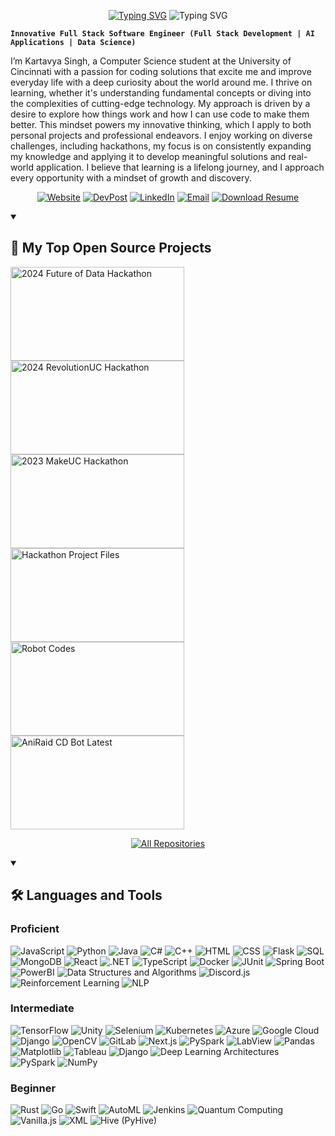 <p align="center">
  <a href="https://www.kartavya-singh.com/"><img src="https://readme-typing-svg.demolab.com?font=Fira+Code&weight=800&size=30&duration=3000&pause=1000&color=F75C7E&center=true&vCenter=true&repeat=false&width=435&lines=Kartavya+Singh" alt="Typing SVG" /></a>
  <img src="https://readme-typing-svg.demolab.com?font=Fira+Code&pause=1000&center=true&color=F75C7E&repeat=false&width=600&height=45&vCenter=true&size=24&lines=Hello+World!;Experienced+Full+Stack+Developer;Crafting+AI-Powered+Solutions;Mastering+Data+Science+and+Analytics;Developing+with+Curiosity+and+Expertise;Always+Learning%2C+Always+Innovating" alt="Typing SVG" />
</p>

**`Innovative Full Stack Software Engineer (Full Stack Development | AI Applications | Data Science)`**

I’m Kartavya Singh, a Computer Science student at the University of Cincinnati with a passion for coding solutions that excite me and improve everyday life with a deep curiosity about the world around me. I thrive on learning, whether it's understanding fundamental concepts or diving into the complexities of cutting-edge technology. My approach is driven by a desire to explore how things work and how I can use code to make them better. This mindset powers my innovative thinking, which I apply to both personal projects and professional endeavors. I enjoy working on diverse challenges, including hackathons, my focus is on consistently expanding my knowledge and applying it to develop meaningful solutions and real-world application. I believe that learning is a lifelong journey, and I approach every opportunity with a mindset of growth and discovery.
<p align="center">
  <a href="https://www.kartavya-singh.com/" target="_blank"><img src="https://img.shields.io/badge/Website-1572B6?style=for-the-badge&logo=google&logoColor=white" alt="Website"></a>
  <a href="https://devpost.com/Kartavya904" target="_blank"><img src="https://img.shields.io/badge/DevPost-FF6C37?style=for-the-badge&logo=devpost&logoColor=white" alt="DevPost"></a>
  <a href="https://www.linkedin.com/in/kartavya-singh-singhk6" target="_blank"><img src="https://img.shields.io/badge/LinkedIn-0A66C2?style=for-the-badge&logo=linkedin&logoColor=white" alt="LinkedIn"></a>
  <a href="mailto:singhk6@mail.uc.edu"><img src="https://img.shields.io/badge/Email-D14836?style=for-the-badge&logo=gmail&logoColor=white" alt="Email"></a>
  <a href="https://mailuc-my.sharepoint.com/:b:/g/personal/singhk6_mail_uc_edu/Efzdo8ozdSpInJYqJzLLqkcBW7n1fw4DKwYT2GdOkuByVg" target="_blank"><img src="https://img.shields.io/badge/Download%20Resume-4CAF50?style=for-the-badge&logo=adobeacrobatreader&logoColor=white" alt="Download Resume"></a>
</p>
<details open>
  <summary><h2>📘 My Top Open Source Projects</h2></summary>
  <p align="left">
    <a href="https://github.com/Kartavya904/2024-Future-of-Data-Hackathon"><img width="278" height="150" align="center" src="https://github-readme-stats.vercel.app/api/pin/?username=Kartavya904&repo=2024-Future-of-Data-Hackathon&theme=react&bg_color=1F222E&title_color=F85D7F&hide_border=true&icon_color=F8D866&show_icons=true" alt="2024 Future of Data Hackathon" /></a>
    <a href="https://github.com/Kartavya904/2024-RevolutionUC-Hackathon"><img width="278" height="150" align="center" src="https://github-readme-stats.vercel.app/api/pin/?username=Kartavya904&repo=2024-RevolutionUC-Hackathon&theme=react&bg_color=1F222E&title_color=F85D7F&hide_border=true&icon_color=F8D866&show_icons=true" alt="2024 RevolutionUC Hackathon" /></a>
    <a href="https://github.com/Kartavya904/2023-MakeUC-Hackathon"><img width="278" height="150" align="center" src="https://github-readme-stats.vercel.app/api/pin/?username=Kartavya904&repo=2023-MakeUC-Hackathon&theme=react&bg_color=1F222E&title_color=F85D7F&hide_border=true&icon_color=F8D866&show_icons=true" alt="2023 MakeUC Hackathon" /></a>
    <a href="https://github.com/Kartavya904/Hackathon_Project_Files"><img width="278" height="150" align="center" src="https://github-readme-stats.vercel.app/api/pin/?username=Kartavya904&repo=Hackathon_Project_Files&theme=react&bg_color=1F222E&title_color=F85D7F&hide_border=true&icon_color=F8D866&show_icons=true" alt="Hackathon Project Files" /></a>
    <a href="https://github.com/Kartavya904/Robot-Codes"><img width="278" height="150" align="center" src="https://github-readme-stats.vercel.app/api/pin/?username=Kartavya904&repo=Robot-Codes&theme=react&bg_color=1F222E&title_color=F85D7F&hide_border=true&icon_color=F8D866&show_icons=true" alt="Robot Codes" /></a>
    <a href="https://github.com/Kartavya904/AniRaid_CD-Bot-Latest"><img width="278" height="150" align="center" src="https://github-readme-stats.vercel.app/api/pin/?username=Kartavya904&repo=AniRaid_CD-Bot-Latest&theme=react&bg_color=1F222E&title_color=F85D7F&hide_border=true&icon_color=F8D866&show_icons=true" alt="AniRaid CD Bot Latest" /></a>
  </p>
  <p align="center">
    <a href="https://github.com/Kartavya904?tab=repositories&sort=stargazers"><img alt="All Repositories" title="All Repositories" src="https://custom-icon-badges.demolab.com/badge/-Click%20Here%20For%20All%20My%20Repos-1F222E?style=for-the-badge&logoColor=white&logo=repo"/></a>
  </p>
</details>
<details open>
  <summary><h2>🛠️ Languages and Tools</h2></summary>
  <h3>Proficient</h3><p align="left">
    <img src="https://img.shields.io/badge/JavaScript-F7DF1E?style=for-the-badge&logo=javascript&logoColor=black" alt="JavaScript"/>
    <img src="https://img.shields.io/badge/Python-3776AB?style=for-the-badge&logo=python&logoColor=white" alt="Python"/>
    <img src="https://img.shields.io/badge/Java-007396?style=for-the-badge&logo=java&logoColor=white" alt="Java"/>
    <img src="https://img.shields.io/badge/C%23-239120?style=for-the-badge&logo=c-sharp&logoColor=white" alt="C#"/>
    <img src="https://img.shields.io/badge/C++-00599C?style=for-the-badge&logo=c%2B%2B&logoColor=white" alt="C++"/>
    <img src="https://img.shields.io/badge/HTML-E34F26?style=for-the-badge&logo=html5&logoColor=white" alt="HTML"/>
    <img src="https://img.shields.io/badge/CSS-1572B6?style=for-the-badge&logo=css3&logoColor=white" alt="CSS"/>
    <img src="https://img.shields.io/badge/Flask-000000?style=for-the-badge&logo=flask&logoColor=white" alt="Flask"/>
    <img src="https://img.shields.io/badge/SQL-4479A1?style=for-the-badge&logo=postgresql&logoColor=white" alt="SQL"/>
    <img src="https://img.shields.io/badge/MongoDB-47A248?style=for-the-badge&logo=mongodb&logoColor=white" alt="MongoDB"/>
    <img src="https://img.shields.io/badge/React-20232A?style=for-the-badge&logo=react&logoColor=61DAFB" alt="React"/>
    <img src="https://img.shields.io/badge/.NET-512BD4?style=for-the-badge&logo=dotnet&logoColor=white" alt=".NET"/>
    <img src="https://img.shields.io/badge/TypeScript-007ACC?style=for-the-badge&logo=typescript&logoColor=white" alt="TypeScript"/>
    <img src="https://img.shields.io/badge/Docker-2496ED?style=for-the-badge&logo=docker&logoColor=white" alt="Docker"/>
    <img src="https://img.shields.io/badge/JUnit-25A162?style=for-the-badge&logo=junit5&logoColor=white" alt="JUnit"/>
    <img src="https://img.shields.io/badge/Spring%20Boot-6DB33F?style=for-the-badge&logo=springboot&logoColor=white" alt="Spring Boot"/>
    <img src="https://img.shields.io/badge/PowerBI-F2C811?style=for-the-badge&logo=powerbi&logoColor=black" alt="PowerBI"/>
    <img src="https://img.shields.io/badge/Data%20Structures%20and%20Algorithms-00897B?style=for-the-badge&logo=data&logoColor=white" alt="Data Structures and Algorithms"/>
    <img src="https://img.shields.io/badge/Discord.js-5865F2?style=for-the-badge&logo=discord&logoColor=white" alt="Discord.js"/>
    <img src="https://img.shields.io/badge/Reinforcement%20Learning-4285F4?style=for-the-badge&logo=brain&logoColor=white" alt="Reinforcement Learning"/>
    <img src="https://img.shields.io/badge/NLP-FF6F00?style=for-the-badge&logo=nlp&logoColor=white" alt="NLP"/>
  </p><h3>Intermediate</h3><p align="left">
    <img src="https://img.shields.io/badge/TensorFlow-FF6F00?style=for-the-badge&logo=tensorflow&logoColor=white" alt="TensorFlow"/>
    <img src="https://img.shields.io/badge/Unity-000000?style=for-the-badge&logo=unity&logoColor=white" alt="Unity"/>
    <img src="https://img.shields.io/badge/Selenium-43B02A?style=for-the-badge&logo=selenium&logoColor=white" alt="Selenium"/>
    <img src="https://img.shields.io/badge/Kubernetes-326CE5?style=for-the-badge&logo=kubernetes&logoColor=white" alt="Kubernetes"/>
    <img src="https://img.shields.io/badge/Azure-0078D4?style=for-the-badge&logo=microsoftazure&logoColor=white" alt="Azure"/>
    <img src="https://img.shields.io/badge/Google%20Cloud-4285F4?style=for-the-badge&logo=googlecloud&logoColor=white" alt="Google Cloud"/>
    <img src="https://img.shields.io/badge/Django-092E20?style=for-the-badge&logo=django&logoColor=white" alt="Django"/>
    <img src="https://img.shields.io/badge/OpenCV-5C3EE8?style=for-the-badge&logo=opencv&logoColor=white" alt="OpenCV"/>
    <img src="https://img.shields.io/badge/GitLab-FC6D26?style=for-the-badge&logo=gitlab&logoColor=white" alt="GitLab"/>
    <img src="https://img.shields.io/badge/Next.js-000000?style=for-the-badge&logo=next.js&logoColor=white" alt="Next.js"/>
    <img src="https://img.shields.io/badge/PySpark-E25A1C?style=for-the-badge&logo=apachespark&logoColor=white" alt="PySpark"/>
    <img src="https://img.shields.io/badge/LabView-FFDB00?style=for-the-badge&logo=national-instruments&logoColor=white" alt="LabView"/>
    <img src="https://img.shields.io/badge/Pandas-150458?style=for-the-badge&logo=pandas&logoColor=white" alt="Pandas"/>
    <img src="https://img.shields.io/badge/Matplotlib-11557C?style=for-the-badge&logo=python&logoColor=white" alt="Matplotlib"/>
    <img src="https://img.shields.io/badge/Tableau-E97627?style=for-the-badge&logo=tableau&logoColor=white" alt="Tableau"/>
    <img src="https://img.shields.io/badge/Django-092E20?style=for-the-badge&logo=django&logoColor=white" alt="Django"/>
    <img src="https://img.shields.io/badge/Deep%20Learning%20Architectures-FF6F00?style=for-the-badge&logo=neuralnetwork&logoColor=white" alt="Deep Learning Architectures"/>
    <img src="https://img.shields.io/badge/PySpark-E25A1C?style=for-the-badge&logo=apachespark&logoColor=white" alt="PySpark"/>
    <img src="https://img.shields.io/badge/NumPy-013243?style=for-the-badge&logo=numpy&logoColor=white" alt="NumPy"/>
  </p><h3>Beginner</h3><p align="left">
    <img src="https://img.shields.io/badge/Rust-000000?style=for-the-badge&logo=rust&logoColor=white" alt="Rust"/>
    <img src="https://img.shields.io/badge/Go-00ADD8?style=for-the-badge&logo=go&logoColor=white" alt="Go"/>
    <img src="https://img.shields.io/badge/Swift-FA7343?style=for-the-badge&logo=swift&logoColor=white" alt="Swift"/>
    <img src="https://img.shields.io/badge/AutoML-FF6F00?style=for-the-badge&logo=automl&logoColor=white" alt="AutoML"/>
    <img src="https://img.shields.io/badge/Jenkins-D24939?style=for-the-badge&logo=jenkins&logoColor=white" alt="Jenkins"/>
    <img src="https://img.shields.io/badge/Quantum%20Computing-0066FF?style=for-the-badge&logo=quantumcomputing&logoColor=white" alt="Quantum Computing"/>
    <img src="https://img.shields.io/badge/VanillaJS-F7DF1E?style=for-the-badge&logo=javascript&logoColor=black" alt="Vanilla.js"/>
    <img src="https://img.shields.io/badge/XML-FF6600?style=for-the-badge&logo=xml&logoColor=white" alt="XML"/>
    <img src="https://img.shields.io/badge/Hive-FDEE21?style=for-the-badge&logo=apachehive&logoColor=black" alt="Hive (PyHive)"/>
  </p>
</details>
